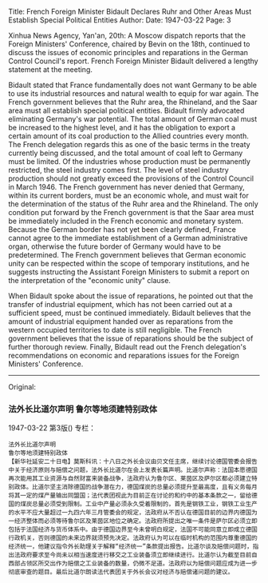 Title: French Foreign Minister Bidault Declares Ruhr and Other Areas Must Establish Special Political Entities
Author:
Date: 1947-03-22
Page: 3

Xinhua News Agency, Yan'an, 20th: A Moscow dispatch reports that the Foreign Ministers' Conference, chaired by Bevin on the 18th, continued to discuss the issues of economic principles and reparations in the German Control Council's report. French Foreign Minister Bidault delivered a lengthy statement at the meeting.

Bidault stated that France fundamentally does not want Germany to be able to use its industrial resources and natural wealth to equip for war again. The French government believes that the Ruhr area, the Rhineland, and the Saar area must all establish special political entities. Bidault firmly advocated eliminating Germany's war potential. The total amount of German coal must be increased to the highest level, and it has the obligation to export a certain amount of its coal production to the Allied countries every month. The French delegation regards this as one of the basic terms in the treaty currently being discussed, and the total amount of coal left to Germany must be limited. Of the industries whose production must be permanently restricted, the steel industry comes first. The level of steel industry production should not greatly exceed the provisions of the Control Council in March 1946. The French government has never denied that Germany, within its current borders, must be an economic whole, and must wait for the determination of the status of the Ruhr area and the Rhineland. The only condition put forward by the French government is that the Saar area must be immediately included in the French economic and monetary system. Because the German border has not yet been clearly defined, France cannot agree to the immediate establishment of a German administrative organ, otherwise the future border of Germany would have to be predetermined. The French government believes that German economic unity can be respected within the scope of temporary institutions, and he suggests instructing the Assistant Foreign Ministers to submit a report on the interpretation of the "economic unity" clause.

When Bidault spoke about the issue of reparations, he pointed out that the transfer of industrial equipment, which has not been carried out at a sufficient speed, must be continued immediately. Bidault believes that the amount of industrial equipment handed over as reparations from the western occupied territories to date is still negligible. The French government believes that the issue of reparations should be the subject of further thorough review. Finally, Bidault read out the French delegation's recommendations on economic and reparations issues for the Foreign Ministers' Conference.



<hr /> 

Original: 


### 法外长比道尔声明  鲁尔等地须建特别政体

1947-03-22
第3版()
专栏：

    法外长比道尔声明
    鲁尔等地须建特别政体
    【新华社延安二十日电】莫斯科讯：十八日之外长会议由贝文任主席，继续讨论德国管委会报告中关于经济原则与赔偿之问题，法外长比道尔在会上发表长篇声明。比道尔声称：法国本愿德国再次能用其工业资源与自然财富来装备战争，法政府认为鲁尔区、莱茵区及萨尔区都必须建立特别政体。比道尔坚主消除德国的战争潜在力，德国煤炭的总量必须提升至最高度，且有义务每月将其一定的煤产量输出同盟国；法代表团视此为目前正在讨论的和约中的基本条款之一，留给德国的煤炭总量必须受到限制。工业中产量必须永久受着限制的，首先是钢铁工业，钢铁工业生产的水平不应大量超过一九四六年三月管委会的规定，法政府从不否认在德国目前的边界内德国为一经济整体而必须等待鲁尔区及莱茵区地位之确定。法政府所提出之唯一条件是萨尔区必须立即包括于法国经济与货币体系中。由于德国边界至今未曾明白规定，法国不可能同意立即成立德国行政机关，否则德国的未来边界就须预先决定。法政府认为可以在临时机构的范围内尊重德国的经济统一，他建议指令外长助理关于解释“经济统一”条款提出报告。比道尔谈及赔偿问题时，指出法政府要求至今尚未以相当速度进行移交之工业装备须立即继续进行。比道尔认为截至目前自西部占领区所交出作为赔偿之工业装备的数量，仍微不足道。法政府以为赔偿问题应成为进一步彻底审查的题目。最后比道尔朗读法代表团关于外长会议对经济与赔偿诸问题的建议。
